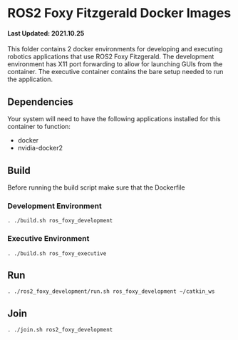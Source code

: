 # ROS2 Foxy Fitzgerald Docker Images

#### Last Updated: 2021.10.25

This folder contains 2 docker environments for developing and executing robotics applications that use ROS2 Foxy Fitzgerald. The development environment has X11 port forwarding to allow for launching GUIs from the container. The executive container contains the bare setup needed to run the application.

## Dependencies
Your system will need to have the following applications installed for this container to function:
- docker
- nvidia-docker2

## Build

Before running the build script make sure that the Dockerfile
### Development Environment
`. ./build.sh ros_foxy_development`

### Executive Environment
`. ./build.sh ros_foxy_executive`

## Run
`. ./ros2_foxy_development/run.sh ros_foxy_development ~/catkin_ws`

## Join
`. ./join.sh ros2_foxy_development`